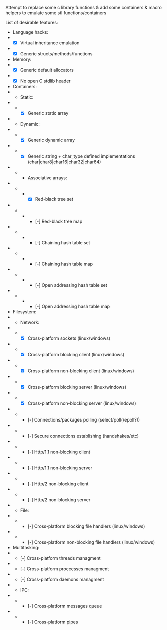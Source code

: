 Attempt to replace some c library functions & add some containers & macro helpers to emulate some stl functions/containers

List of desirable features:
- Language hacks:
- - [x] Virtual inheritance emulation
- - [x] Generic structs/methods/functions
- Memory:
- - [x] Generic default allocators
- - [x] No open C stdlib header
- Containers:
- - Static:
- - - [x] Generic static array
- - Dynamic:
- - - [x] Generic dynamic array
- - - [x] Generic string + char_type defined implementations (char|char8|char16|char32|char64)
- - - Associative arrays:
- - - - [x] Red-black tree set
- - - - [-] Red-black tree map
- - - - [-] Chaining hash table set
- - - - [-] Chaining hash table map
- - - - [-] Open addressing hash table set
- - - - [-] Open addressing hash table map
- Filesystem:
- - Network:
- - - [x] Cross-platform sockets (linux/windows)
- - - [x] Cross-platform blocking client (linux/windows)
- - - [x] Cross-platform non-blocking client (linux/windows)
- - - [x] Cross-platform blocking server (linux/windows)
- - - [x] Cross-platform non-blocking server (linux/windows)
- - - [-] Connections/packages polling (select/poll(/epoll?))
- - - [-] Secure connections establishing (handshakes/etc)
- - - [-] Http/1.1 non-blocking client
- - - [-] Http/1.1 non-blocking server
- - - [-] Http/2 non-blocking client
- - - [-] Http/2 non-blocking server
- - File:
- - - [-] Cross-platform blocking file handlers (linux/windows)
- - - [-] Cross-platform non-blocking file handlers (linux/windows)
- Multitasking:
- - [-] Cross-platform threads managment
- - [-] Cross-platform proccesses managment
- - [-] Cross-platform daemons managment
- - IPC:
- - - [-] Cross-platform messages queue
- - - [-] Cross-platform pipes
